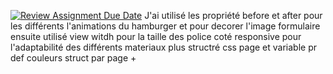[![Review Assignment Due Date](https://classroom.github.com/assets/deadline-readme-button-24ddc0f5d75046c5622901739e7c5dd533143b0c8e959d652212380cedb1ea36.svg)](https://classroom.github.com/a/sx0do6kF)
J'ai utilisé les propriété before et after pour les différents l'animations du hamburger et pour decorer l'image formulaire ensuite utilisé view witdh pour la taille des police coté responsive pour l'adaptabilité des différents materiaux plus structré css page et variable pr def couleurs struct par page + 
